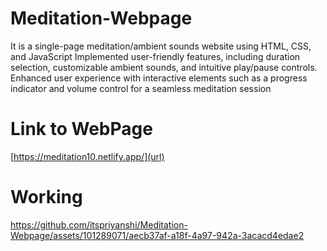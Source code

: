 # Meditation-Webpage
It is a single-page meditation/ambient sounds website using HTML, CSS, and JavaScript
Implemented user-friendly features, including duration selection, customizable ambient sounds, and 
intuitive play/pause controls.
Enhanced user experience with interactive elements such as a progress indicator and volume control 
for a seamless meditation session

# Link to WebPage
[https://meditation10.netlify.app/](url)

# Working
https://github.com/itspriyanshi/Meditation-Webpage/assets/101289071/aecb37af-a18f-4a97-942a-3acacd4edae2

